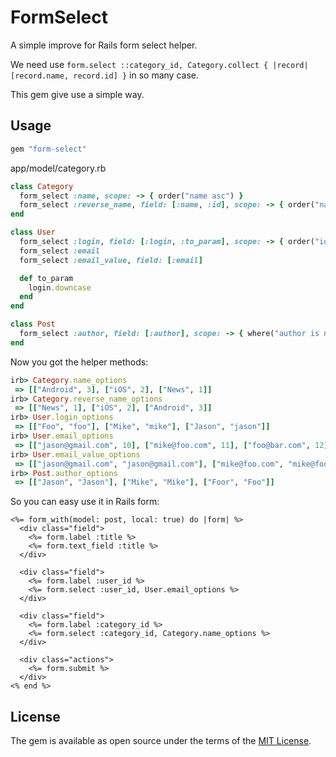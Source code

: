 # FormSelect

A simple improve for Rails form select helper.

We need use `form.select ::category_id, Category.collect { |record| [record.name, record.id] }` in so many case.

This gem give use a simple way.

## Usage

```rb
gem "form-select"
```

app/model/category.rb

```rb
class Category
  form_select :name, scope: -> { order("name asc") }
  form_select :reverse_name, field: [:name, :id], scope: -> { order("name desc") }
end

class User
  form_select :login, field: [:login, :to_param], scope: -> { order("id desc") }
  form_select :email
  form_select :email_value, field: [:email]

  def to_param
    login.downcase
  end
end

class Post
  form_select :author, field: [:author], scope: -> { where("author is not null").select(:author).distinct }
end
```

Now you got the helper methods:

```rb
irb> Category.name_options
 => [["Android", 3], ["iOS", 2], ["News", 1]]
irb> Category.reverse_name_options
 => [["News", 1], ["iOS", 2], ["Android", 3]]
irb> User.login_options
 => [["Foo", "foo"], ["Mike", "mike"], ["Jason", "jason"]]
irb> User.email_options
 => [["jason@gmail.com", 10], ["mike@foo.com", 11], ["foo@bar.com", 12]]
irb> User.email_value_options
 => [["jason@gmail.com", "jason@gmail.com"], ["mike@foo.com", "mike@foo.com"], ["foo@bar.com", "foo@bar.com"]]
irb> Post.author_options
 => [["Jason", "Jason"], ["Mike", "Mike"], ["Foor", "Foo"]]
```

So you can easy use it in Rails form:

```erb
<%= form_with(model: post, local: true) do |form| %>
  <div class="field">
    <%= form.label :title %>
    <%= form.text_field :title %>
  </div>

  <div class="field">
    <%= form.label :user_id %>
    <%= form.select :user_id, User.email_options %>
  </div>

  <div class="field">
    <%= form.label :category_id %>
    <%= form.select :category_id, Category.name_options %>
  </div>

  <div class="actions">
    <%= form.submit %>
  </div>
<% end %>
```

## License
The gem is available as open source under the terms of the [MIT License](https://opensource.org/licenses/MIT).
